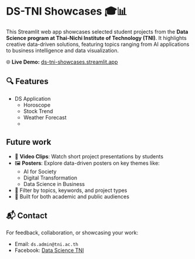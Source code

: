 # DS-TNI Showcases 🎓📊

This Streamlit web app showcases selected student projects from the **Data Science program at Thai-Nichi Institute of Technology (TNI)**. 
It highlights creative data-driven solutions, featuring topics ranging from AI applications to business intelligence and data visualization.

🌐 **Live Demo:** [ds-tni-showcases.streamlit.app](https://ds-tni-showcases.streamlit.app/)

## 🔍 Features
- DS Application
  - Horoscope
  - Stock Trend
  - Weather Forecast
  - 
## Future work
  - 🎥 **Video Clips**: Watch short project presentations by students
  - 🖼️ **Posters**: Explore data-driven posters on key themes like:
    - AI for Society
    - Digital Transformation
    - Data Science in Business
  - 📂 Filter by topics, keywords, and project types
  - 🌟 Built for both academic and public audiences
 
## 📬 Contact
For feedback, collaboration, or showcasing your work:
- Email: `ds.admin@tni.ac.th`
- Facebook: [Data Science TNI](https://www.facebook.com/tni.ds)

